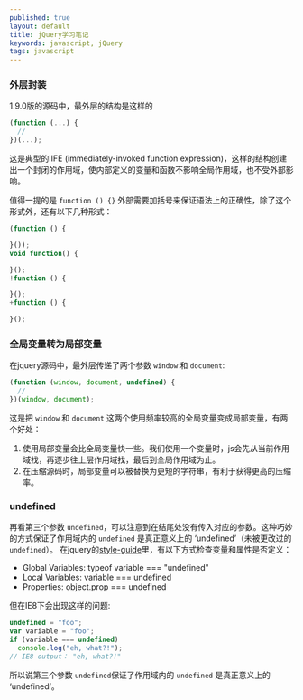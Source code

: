 ```yaml
---
published: true
layout: default
title: jQuery学习笔记
keywords: javascript, jQuery
tags: javascript
---
```


### 外层封装
1.9.0版的源码中，最外层的结构是这样的

```javascript
(function (...) {
  //
})(...);
```

这是典型的IIFE (immediately-invoked function expression)，这样的结构创建出一个封闭的作用域，使内部定义的变量和函数不影响全局作用域，也不受外部影响。

值得一提的是 `function () {}` 外部需要加括号来保证语法上的正确性，除了这个形式外，还有以下几种形式：

```javascript
(function () {

}());
void function() {

}();
!function () {

}();
+function () {

}();
```

### 全局变量转为局部变量

在jquery源码中，最外层传递了两个参数 `window` 和 `document`:

```javascript
(function (window, document, undefined) {
  //
})(window, document);
```

这是把 `window` 和 `document` 这两个使用频率较高的全局变量变成局部变量，有两个好处：
1. 使用局部变量会比全局变量快一些。我们使用一个变量时，js会先从当前作用域找，再逐步往上层作用域找，最后到全局作用域为止。
2. 在压缩源码时，局部变量可以被替换为更短的字符串，有利于获得更高的压缩率。


### undefined

再看第三个参数 `undefined`，可以注意到在结尾处没有传入对应的参数。这种巧妙的方式保证了作用域内的 `undefined` 是真正意义上的 ‘undefined’（未被更改过的 `undefined`）。
在jquery的[style-guide](http://contribute.jquery.org/style-guide/js/#type-checks)里，有以下方式检查变量和属性是否定义：

- Global Variables: typeof variable === "undefined"
- Local Variables: variable === undefined
- Properties: object.prop === undefined

但在IE8下会出现这样的问题:

```javascript
undefined = "foo";
var variable = "foo";
if (variable === undefined)
  console.log("eh, what?!");
// IE8 output： "eh, what?!"
```

所以说第三个参数 `undefined`保证了作用域内的 `undefined` 是真正意义上的 ‘undefined’。
